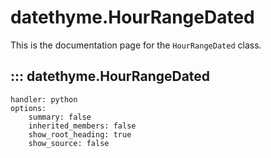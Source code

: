 # datethyme.HourRangeDated

This is the documentation page for the `HourRangeDated` class.

## ::: datethyme.HourRangeDated
    handler: python
    options:
        summary: false
        inherited_members: false
        show_root_heading: true
        show_source: false
